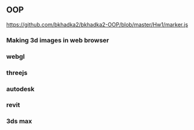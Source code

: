 ## OOP


https://github.com/bkhadka2/bkhadka2-OOP/blob/master/Hw1/marker.js



### Making 3d images in web browser
### webgl
### threejs
### autodesk
### revit
### 3ds max
